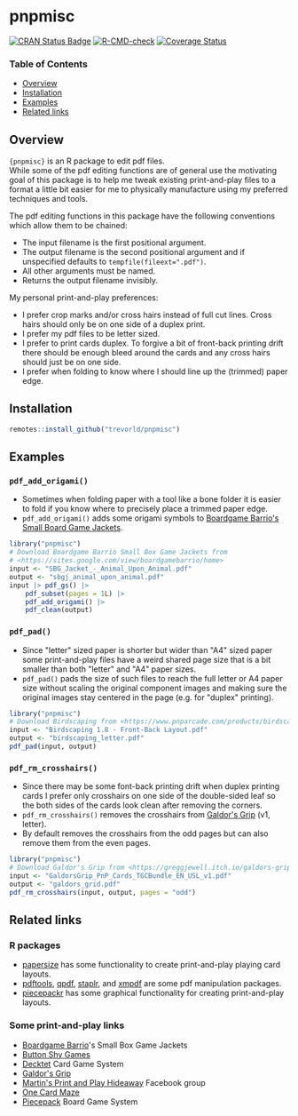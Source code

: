# pnpmisc

[![CRAN Status Badge](https://www.r-pkg.org/badges/version/pnpmisc)](https://cran.r-project.org/package=pnpmisc)
[![R-CMD-check](https://github.com/trevorld/pnpmisc/workflows/R-CMD-check/badge.svg)](https://github.com/trevorld/pnpmisc/actions)
[![Coverage Status](https://codecov.io/gh/trevorld/pnpmisc/branch/main/graph/badge.svg)](https://app.codecov.io/gh/trevorld/pnpmisc)

### Table of Contents

* [Overview](#overview)
* [Installation](#installation)
* [Examples](#examples)
* [Related links](#related)

## <a name="overview">Overview</a>

`{pnpmisc}` is an R package to edit pdf files.  
While some of the pdf editing functions are of general use the motivating goal of this package
is to help me tweak existing print-and-play files to a format a little
bit easier for me to physically manufacture using my preferred techniques and tools.

The pdf editing functions in this package have the following conventions which allow them to be chained:

* The input filename is the first positional argument.
* The output filename is the second positional argument and if unspecified defaults to `tempfile(fileext=".pdf")`.
* All other arguments must be named.
* Returns the output filename invisibly.

My personal print-and-play preferences:

* I prefer crop marks and/or cross hairs instead of full cut lines.  Cross hairs should only be on one side of a duplex print.
* I prefer my pdf files to be letter sized.
* I prefer to print cards duplex.  To forgive a bit of front-back printing drift there should be enough bleed around the cards and any cross hairs should just be on one side.
* I prefer when folding to know where I should line up the (trimmed) paper edge.

## <a name="installation">Installation</a>


``` r
remotes::install_github("trevorld/pnpmisc")
```

## <a name="examples">Examples</a>

### `pdf_add_origami()`

* Sometimes when folding paper with a tool like a bone folder it is easier to fold if you 
know where to precisely place a trimmed paper edge.
* `pdf_add_origami()` adds some origami symbols to
[Boardgame Barrio's Small Board Game Jackets](https://sites.google.com/view/boardgamebarrio/home).


``` r
library("pnpmisc")
# Download Boardgame Barrio Small Box Game Jackets from 
# <https://sites.google.com/view/boardgamebarrio/home>
input <- "SBG_Jacket_-_Animal_Upon_Animal.pdf"
output <- "sbgj_animal_upon_animal.pdf"
input |> pdf_gs() |> 
    pdf_subset(pages = 1L) |> 
    pdf_add_origami() |> 
    pdf_clean(output)
```

### `pdf_pad()`

* Since "letter" sized paper is shorter but wider than "A4" sized paper some print-and-play files have a
weird shared page size that is a bit smaller than both "letter" and "A4" paper sizes.
* `pdf_pad()` pads the size of such files to reach the full letter or A4 paper size without scaling the original component images and making sure the original images stay centered in the page (e.g. for "duplex" printing).


``` r
library("pnpmisc")
# Download Birdscaping from <https://www.pnparcade.com/products/birdscaping>
input <- "Birdscaping 1.8 - Front-Back Layout.pdf"
output <- "birdscaping_letter.pdf"
pdf_pad(input, output)
```

### `pdf_rm_crosshairs()`

* Since there may be some font-back printing drift when duplex printing cards
  I prefer only crosshairs on one side of the double-sided leaf so the both sides of the cards look clean after removing the corners.
* `pdf_rm_crosshairs()` removes the crosshairs from [Galdor's Grip](https://greggjewell.itch.io/galdors-grip) (v1, letter).
* By default removes the crosshairs from the odd pages but can also remove them from the even pages.


``` r
library("pnpmisc")
# Download Galdor's Grip from <https://greggjewell.itch.io/galdors-grip>
input <- "GaldorsGrip_PnP_Cards_TGCBundle_EN_USL_v1.pdf"
output <- "galdors_grid.pdf"
pdf_rm_crosshairs(input, output, pages = "odd")
```

## <a name="related">Related links</a>

### R packages

* [papersize](https://github.com/elipousson/papersize) has some functionality to create print-and-play playing card layouts.
* [pdftools](https://github.com/ropensci/pdftools), [qpdf](https://github.com/ropensci/qpdf), [staplr](https://github.com/pridiltal/staplr), and [xmpdf](https://github.com/trevorld/r-xmpdf) are some pdf manipulation packages.
* [piecepackr](https://github.com/piecepackr/piecepackr) has some graphical functionality for creating print-and-play layouts.

### Some print-and-play links

* [Boardgame Barrio](https://sites.google.com/view/boardgamebarrio)'s Small Box Game Jackets
* [Button Shy Games](https://buttonshygames.com/)
* [Decktet](https://www.decktet.com/) Card Game System
* [Galdor's Grip](https://greggjewell.itch.io/galdors-grip)
* [Martin's Print and Play Hideaway](https://www.facebook.com/groups/pnphideaway/) Facebook group
* [One Card Maze](https://onecardmaze.com/)
* [Piecepack](https://ludism.org/ppwiki/Downloadable_Piecepack_Sets) Board Game System
